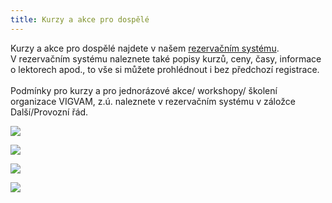 ```yaml
---
title: Kurzy a akce pro dospělé
---
```

Kurzy a akce pro dospělé najdete v našem [rezervačním systému](https://vigvam.webooker.eu/).\
V rezervačním systému naleznete také popisy kurzů, ceny, časy,  informace o lektorech apod., to vše si můžete prohlédnout i bez předchozí registrace. \
\
Podmínky pro kurzy a pro jednorázové akce/ workshopy/ školení organizace VIGVAM, z.ú. naleznete v rezervačním systému v záložce Další/Provozní řád.

![](/images/uploads/2019-05-30_vigvam_prvni_pomoc.jpg)

![](/images/uploads/vigvam_dospeli_2019.jpg)

![](/images/uploads/2019_vigvam_beh_pro_zeny.jpg)

![](/images/uploads/2019_2020_provoz_ve_skolnim_roce_cb_vigvam.jpg)
